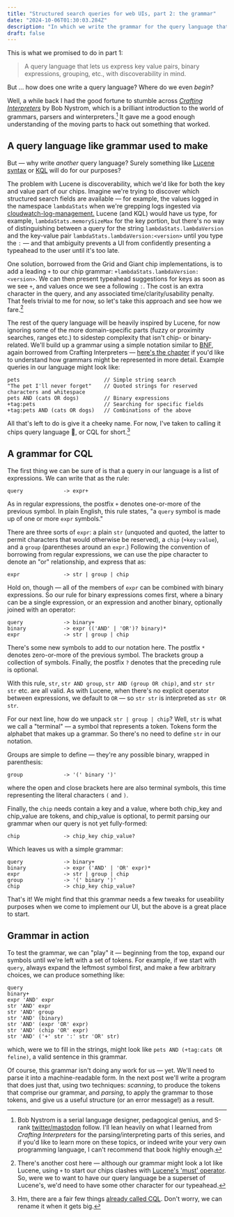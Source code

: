 ```yaml
---
title: "Structured search queries for web UIs, part 2: the grammar"
date: "2024-10-06T01:30:03.284Z"
description: "In which we write the grammar for the query language that will power our fancy UI"
draft: false
---
```


This is what we promised to do in part 1:

> A query language that lets us express key value pairs, binary expressions, grouping, etc., with discoverability in mind.

But … how does one write a query language? Where do we even _begin?_

Well, a while back I had the good fortune to stumble across _[Crafting Interpreters](https://craftinginterpreters.com/)_ by Bob Nystrom, which is a brilliant introduction to the world of grammars, parsers and winterpreters.[^1] It gave me a good enough understanding of the moving parts to hack out something that worked.

## A query language like grammar used to make

But — why write _another_ query language? Surely something like [Lucene syntax](https://lucene.apache.org/core/2_9_4/queryparsersyntax.html) or [KQL](https://www.elastic.co/guide/en/kibana/current/kuery-query.html) will do for our purposes?

The problem with Lucene is discoverability, which we'd like for both the key and value part of our chips. Imagine we're trying to discover which structured search fields are available — for example, the values logged in the namespace `lambdaStats` when we're grepping logs ingested via [cloudwatch-log-management.](https://github.com/guardian/cloudwatch-logs-management) Lucene (and KQL) would have us type, for example, `lambdaStats.memorySizeMax` for the key portion, but there's no way of distinguishing between a query for the string `lambdaStats.lambdaVersion` and the key-value pair `lambdaStats.lambdaVersion:<version>` until you type the `:` — and that ambiguity prevents a UI from confidently presenting a typeahead to the user until it's too late.

One solution, borrowed from the Grid and Giant chip implementations, is to add a leading `+` to our chip grammar: `+lambdaStats.lambdaVersion:<version>`. We can then present typeahead suggestions for keys as soon as we see `+`, and values once we see a following `:`. The cost is an extra character in the query, and any associated time/clarity/usability penalty. That feels trivial to me for now, so let's take this approach and see how we fare.[^2]

The rest of the query language will be heavily inspired by Lucene, for now ignoring some of the more domain-specific parts (fuzzy or proximity searches, ranges etc.) to sidestep complexity that isn't chip- or binary- related. We'll build up a grammar using a simple notation similar to [BNF](https://en.wikipedia.org/wiki/Backus%E2%80%93Naur_form), again borrowed from Crafting Interpreters — [here's the chapter](https://craftinginterpreters.com/representing-code.html) if you'd like to understand how grammars might be represented in more detail. Example queries in our language might look like:

```
pets                           // Simple string search
"The pet I'll never forget"    // Quoted strings for reserved characters and whitespace
pets AND (cats OR dogs)        // Binary expressions
+tag:pets                      // Searching for specific fields
+tag:pets AND (cats OR dogs)   // Combinations of the above
```

All that's left to do is give it a cheeky name. For now, I've taken to calling it chips query language 🍟, or CQL for short.[^3]

## A grammar for CQL

The first thing we can be sure of is that a query in our language is a list of expressions. We can write that as the rule:

```
query             -> expr+
```

As in regular expressions, the postfix `+` denotes one-or-more of the previous symbol. In plain English, this rule states, "a `query` symbol is made up of one or more `expr` symbols."

There are three sorts of `expr`: a plain `str` (unquoted and quoted, the latter to permit characters that would otherwise be reserved), a `chip` (`+key:value`), and a `group` (parentheses around an `expr`.) Following the convention of borrowing from regular expressions, we can use the pipe character to denote an "or" relationship, and express that as:

```
expr              -> str | group | chip
```

Hold on, though — all of the members of `expr` can be combined with binary expressions. So our rule for binary expressions comes first, where a binary can be a single expression, or an expression and another binary, optionally joined with an operator:

```
query             -> binary+
binary            -> expr (('AND' | 'OR')? binary)*
expr              -> str | group | chip
```

There's some new symbols to add to our notation here. The postfix `*` denotes zero-or-more of the previous symbol. The brackets group a collection of symbols. Finally, the postfix `?` denotes that the preceding rule is optional.

With this rule, `str`, `str AND group`, `str AND (group OR chip)`, and `str str str` etc. are all valid. As with Lucene, when there's no explicit operator between expressions, we default to `OR` — so `str str` is interpreted as `str OR str`.

For our next line, how do we unpack `str | group | chip`? Well, `str` is what we call a "terminal" — a symbol that represents a token. Tokens form the alphabet that makes up a grammar. So there's no need to define `str` in our notation.

Groups are simple to define — they're any possible binary, wrapped in parenthesis:

```
group             -> '(' binary ')'
```

where the open and close brackets here are also terminal symbols, this time representing the literal characters `(` and `)`.

Finally, the `chip` needs contain a key and a value, where both chip_key and chip_value are tokens, and chip_value is optional, to permit parsing our grammar when our query is not yet fully-formed:

```
chip              -> chip_key chip_value?
```

Which leaves us with a simple grammar:

```
query             -> binary+
binary            -> expr ('AND' | 'OR' expr)*
expr              -> str | group | chip
group             -> '(' binary ')'
chip              -> chip_key chip_value?
```

That's it! We might find that this grammar needs a few tweaks for useability purposes when we come to implement our UI, but the above is a great place to start.

## Grammar in action

To test the grammar, we can "play" it — beginning from the top, expand our symbols until we're left with a set of tokens. For example, if we start with `query`, always expand the leftmost symbol first, and make a few arbitrary choices, we can produce something like:

```
query
binary+
expr 'AND' expr
str 'AND' expr
str 'AND' group
str 'AND' (binary)
str 'AND' (expr 'OR' expr)
str 'AND' (chip 'OR' expr)
str 'AND' ('+' str ':' str 'OR' str)
```

which, were we to fill in the strings, might look like `pets AND (+tag:cats OR feline)`, a valid sentence in this grammar.

Of course, this grammar isn't doing any work for us — yet. We'll need to parse it into a machine-readable form. In the next post we'll write a program that does just that, using two techniques: _scanning_, to produce the tokens that comprise our grammar, and _parsing_, to apply the grammar to those tokens, and give us a useful structure (or an error message!) as a result.

[^1]: Bob Nystrom is a serial language designer, pedagogical genius, and S-rank [twitter/mastodon](https://x.com/munificentbob?lang=en) follow. I'll lean heavily on what I learned from _Crafting Interpreters_ for the parsing/interpreting parts of this series, and if you'd like to learn more on these topics, or indeed write your very own programming language, I can't recommend that book highly enough.
[^2]: There's another cost here — although our grammar might look a lot like Lucene, using `+` to start our chips clashes with [Lucene's 'must' operator](https://lucene.apache.org/core/2_9_4/queryparsersyntax.html#:~:text=The%20%22%2B%22%20or%20required%20operator%20requires%20that%20the%20term%20after%20the%20%22%2B%22%20symbol%20exist%20somewhere%20in%20a%20the%20field%20of%20a%20single%20document.). So, were we to want to have our query language be a superset of Lucene's, we'd need to have some other character for our typeahead.
[^3]: Hm, there are a fair few things [already called CQL](https://en.wikipedia.org/wiki/CQL). Don't worry, we can rename it when it gets big.
